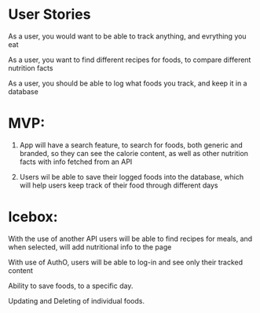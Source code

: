 # User Stories
As a user, you would want to be able to track anything, and evrything you eat

As a user, you want to find different recipes for foods, to compare different nutrition facts

As a user, you should be able to log what foods you track, and keep it in a database

# MVP:
1. App will have a search feature, to search for foods, both generic and branded, so they can see the calorie content, as well as other nutrition facts with info fetched from an API

2. Users wil be able to save their logged foods into the database, which will help users keep track of their food through different days

# Icebox:
With the use of another API users will be able to find recipes for meals, and when selected, will add nutritional info to the page


With use of AuthO, users will be able to log-in and see only their tracked content

Ability to save foods, to a specific day. 

Updating and Deleting of individual foods. 

